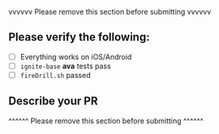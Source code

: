 vvvvvv Please remove this section before submitting vvvvvv

## Please verify the following:
- [ ] Everything works on iOS/Android
- [ ] `ignite-base` **ava** tests pass
- [ ] `fireDrill.sh` passed

## Describe your PR

^^^^^^ Please remove this section before submitting ^^^^^^
